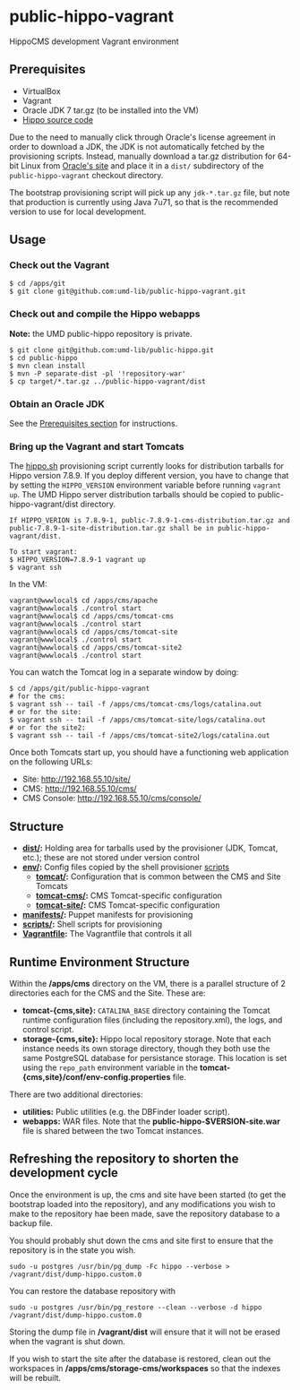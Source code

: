 # public-hippo-vagrant

HippoCMS development Vagrant environment

## Prerequisites

- VirtualBox
- Vagrant
- Oracle JDK 7 tar.gz (to be installed into the VM)
- [Hippo source code](https://github.com/umd-lib/public-hippo)

Due to the need to manually click through Oracle's license agreement in order to
download a JDK, the JDK is not automatically fetched by the provisioning
scripts. Instead, manually download a tar.gz distribution for 64-bit Linux from
[Oracle's site](http://www.oracle.com/technetwork/java/javase/downloads/java-archive-downloads-javase7-521261.html)
and place it in a `dist/` subdirectory of the `public-hippo-vagrant` checkout
directory.

The bootstrap provisioning script will pick up any `jdk-*.tar.gz` file, but note
that production is currently using Java 7u71, so that is the recommended version
to use for local development.

## Usage

### Check out the Vagrant

```
$ cd /apps/git
$ git clone git@github.com:umd-lib/public-hippo-vagrant.git
```

### Check out and compile the Hippo webapps

**Note:** the UMD public-hippo repository is private.

```
$ git clone git@github.com:umd-lib/public-hippo.git
$ cd public-hippo
$ mvn clean install
$ mvn -P separate-dist -pl '!repository-war'
$ cp target/*.tar.gz ../public-hippo-vagrant/dist
```

### Obtain an Oracle JDK

See the [Prerequisites section](#prerequisites) for instructions.

### Bring up the Vagrant and start Tomcats

The [hippo.sh](scripts/hippo.sh) provisioning script currently looks for
distribution tarballs for Hippo version 7.8.9. If you deploy different version, you have to change that by setting the
`HIPPO_VERSION` environment variable before running `vagrant up`. The UMD Hippo server distribution tarballs should be copied to public-hippo-vagrant/dist directory.

```
If HIPPO_VERION is 7.8.9-1, public-7.8.9-1-cms-distribution.tar.gz and public-7.8.9-1-site-distribution.tar.gz shall be in public-hippo-vagrant/dist.
```


```
To start vagrant:
$ HIPPO_VERSION=7.8.9-1 vagrant up
$ vagrant ssh
```

In the VM:

```
vagrant@wwwlocal$ cd /apps/cms/apache
vagrant@wwwlocal$ ./control start
vagrant@wwwlocal$ cd /apps/cms/tomcat-cms
vagrant@wwwlocal$ ./control start
vagrant@wwwlocal$ cd /apps/cms/tomcat-site
vagrant@wwwlocal$ ./control start
vagrant@wwwlocal$ cd /apps/cms/tomcat-site2
vagrant@wwwlocal$ ./control start
```

You can watch the Tomcat log in a separate window by doing:

```
$ cd /apps/git/public-hippo-vagrant
# for the cms:
$ vagrant ssh -- tail -f /apps/cms/tomcat-cms/logs/catalina.out
# or for the site:
$ vagrant ssh -- tail -f /apps/cms/tomcat-site/logs/catalina.out
# or for the site2:
$ vagrant ssh -- tail -f /apps/cms/tomcat-site2/logs/catalina.out
```

Once both Tomcats start up, you should have a functioning web application on the
following URLs:

* Site: <http://192.168.55.10/site/>
* CMS: <http://192.168.55.10/cms/>
* CMS Console: <http://192.168.55.10/cms/console/>

## Structure

* **[dist/](dist):** Holding area for tarballs used by the provisioner (JDK,
  Tomcat, etc.); these are not stored under version control
* **[env/](env):** Config files copied by the shell provisioner
  [scripts](scripts)
    * **[tomcat/](env/tomcat):** Configuration that is common between the CMS
      and Site Tomcats
    * **[tomcat-cms/](env/tomcat-cms):** CMS Tomcat-specific configuration
    * **[tomcat-site/](env/tomcat-site):** CMS Tomcat-specific configuration
* **[manifests/](manifests):** Puppet manifests for provisioning
* **[scripts/](scripts):** Shell scripts for provisioning
* **[Vagrantfile](Vagrantfile):** The Vagrantfile that controls it all

## Runtime Environment Structure

Within the **/apps/cms** directory on the VM, there is a parallel structure of 2
directories each for the CMS and the Site. These are:

* **tomcat-{cms,site}:** `CATALINA_BASE` directory containing the Tomcat runtime
  configuration files (including the repository.xml), the logs, and control
  script.
* **storage-{cms,site}:** Hippo local repository storage. Note that each
  instance needs its own storage directory, though they both use the same
  PostgreSQL database for persistance storage. This location is set using the
  `repo_path` environment variable in the
  **tomcat-{cms,site}/conf/env-config.properties** file.

There are two additional directories:

* **utilities:** Public utilities (e.g. the DBFinder loader script).
* **webapps:** WAR files. Note that the **public-hippo-$VERSION-site.war** file
  is shared between the two Tomcat instances.
  
## Refreshing the repository to shorten the development cycle

Once the environment is up, the cms and site have been started (to get the bootstrap loaded into the repository), and any modifications you wish to make to the repository hae been made, save the repository database to a backup file.

You should probably shut down the cms and site first to ensure that the repository is in the state you wish.

```
sudo -u postgres /usr/bin/pg_dump -Fc hippo --verbose > /vagrant/dist/dump-hippo.custom.0
```
You can restore the database repository with

```
sudo -u postgres /usr/bin/pg_restore --clean --verbose -d hippo /vagrant/dist/dump-hippo.custom.0
```
Storing the dump file in **/vagrant/dist** will ensure that it will not be erased when the vagrant is shut down.

If you wish to start the site after the database is restored, clean out the workspaces in **/apps/cms/storage-cms/workspaces** so that the indexes will be rebuilt.

